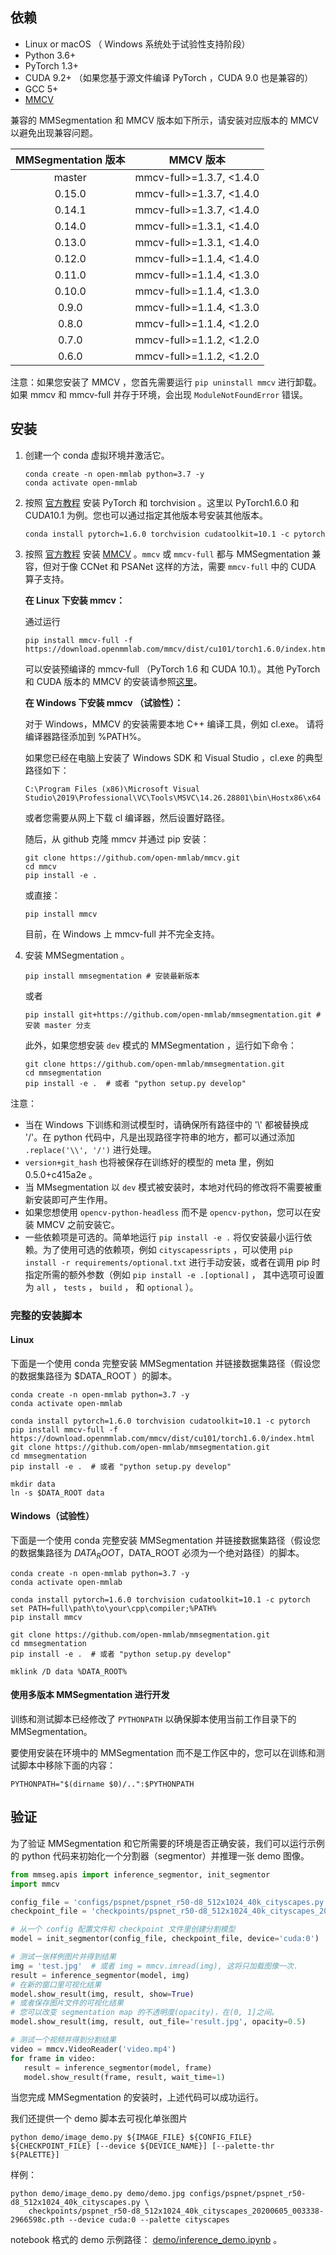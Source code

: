 ## 依赖

- Linux or macOS （ Windows 系统处于试验性支持阶段）
- Python 3.6+
- PyTorch 1.3+
- CUDA 9.2+ （如果您基于源文件编译 PyTorch ，CUDA 9.0 也是兼容的）
- GCC 5+
- [MMCV](https://mmcv.readthedocs.io/en/latest/#installation)

兼容的 MMSegmentation 和 MMCV 版本如下所示，请安装对应版本的 MMCV 以避免出现兼容问题。

| MMSegmentation 版本 |    MMCV 版本     |
|:-------------------:|:-------------------:|
| master              | mmcv-full>=1.3.7, <1.4.0 |
| 0.15.0              | mmcv-full>=1.3.7, <1.4.0 |
| 0.14.1              | mmcv-full>=1.3.7, <1.4.0 |
| 0.14.0              | mmcv-full>=1.3.1, <1.4.0 |
| 0.13.0              | mmcv-full>=1.3.1, <1.4.0 |
| 0.12.0              | mmcv-full>=1.1.4, <1.4.0 |
| 0.11.0              | mmcv-full>=1.1.4, <1.3.0 |
| 0.10.0              | mmcv-full>=1.1.4, <1.3.0 |
| 0.9.0               | mmcv-full>=1.1.4, <1.3.0 |
| 0.8.0               | mmcv-full>=1.1.4, <1.2.0 |
| 0.7.0               | mmcv-full>=1.1.2, <1.2.0 |
| 0.6.0               | mmcv-full>=1.1.2, <1.2.0 |

注意：如果您安装了 MMCV ，您首先需要运行 `pip uninstall mmcv` 进行卸载。如果 mmcv 和 mmcv-full 并存于环境，会出现 `ModuleNotFoundError` 错误。

## 安装

1. 创建一个 conda 虚拟环境并激活它。

   ```shell
   conda create -n open-mmlab python=3.7 -y
   conda activate open-mmlab
   ```

2. 按照 [官方教程](https://pytorch.org/) 安装 PyTorch 和 torchvision 。这里以 PyTorch1.6.0 和 CUDA10.1 为例。您也可以通过指定其他版本号安装其他版本。

   ```shell
   conda install pytorch=1.6.0 torchvision cudatoolkit=10.1 -c pytorch
   ```

3. 按照 [官方教程](https://mmcv.readthedocs.io/en/latest/#installation) 安装 [MMCV](https://mmcv.readthedocs.io/en/latest/) 。`mmcv` 或 `mmcv-full` 都与 MMSegmentation 兼容，但对于像 CCNet 和 PSANet 这样的方法，需要 `mmcv-full` 中的 CUDA 算子支持。

   **在 Linux 下安装 mmcv：**

   通过运行

   ```shell
   pip install mmcv-full -f https://download.openmmlab.com/mmcv/dist/cu101/torch1.6.0/index.html
   ```

   可以安装预编译的 mmcv-full （PyTorch 1.6 和 CUDA 10.1）。其他 PyTorch 和 CUDA 版本的 MMCV 的安装请参照[这里](https://mmcv.readthedocs.io/en/latest/get_started/installation.html)。

   **在 Windows 下安装 mmcv （试验性）：**

   对于 Windows，MMCV 的安装需要本地 C++ 编译工具，例如 cl.exe。 请将编译器路径添加到 %PATH%。

   如果您已经在电脑上安装了 Windows SDK 和 Visual Studio ，cl.exe 的典型路径如下：

   ```shell
   C:\Program Files (x86)\Microsoft Visual Studio\2019\Professional\VC\Tools\MSVC\14.26.28801\bin\Hostx86\x64
   ```

   或者您需要从网上下载 cl 编译器，然后设置好路径。

   随后，从 github 克隆 mmcv 并通过 pip 安装：

   ```shell
   git clone https://github.com/open-mmlab/mmcv.git
   cd mmcv
   pip install -e .
   ```

   或直接：

   ```shell
   pip install mmcv
   ```

   目前，在 Windows 上 mmcv-full 并不完全支持。

4. 安装 MMSegmentation 。

   ```shell
   pip install mmsegmentation # 安装最新版本
   ```

   或者

   ```shell
   pip install git+https://github.com/open-mmlab/mmsegmentation.git # 安装 master 分支
   ```

   此外，如果您想安装 `dev` 模式的 MMSegmentation ，运行如下命令：

   ```shell
   git clone https://github.com/open-mmlab/mmsegmentation.git
   cd mmsegmentation
   pip install -e .  # 或者 "python setup.py develop"
   ```

注意：

- 当在 Windows 下训练和测试模型时，请确保所有路径中的 '\\' 都被替换成 '/'。在 python 代码中，凡是出现路径字符串的地方，都可以通过添加 `.replace('\\', '/')` 进行处理。
- `version+git_hash` 也将被保存在训练好的模型的 meta 里，例如 0.5.0+c415a2e 。
- 当 MMsegmentation 以 `dev` 模式被安装时，本地对代码的修改将不需要被重新安装即可产生作用。
- 如果您想使用 `opencv-python-headless` 而不是 `opencv-python`，您可以在安装 MMCV 之前安装它。
- 一些依赖项是可选的。简单地运行 `pip install -e .` 将仅安装最小运行依赖。为了使用可选的依赖项，例如 `cityscapessripts` ，可以使用 `pip install -r requirements/optional.txt` 进行手动安装，或者在调用 pip 时指定所需的额外参数（例如 `pip install -e .[optional]` ， 其中选项可设置为 `all` ， `tests` ，  `build` ， 和 `optional` ）。

### 完整的安装脚本

#### Linux

下面是一个使用 conda 完整安装 MMSegmentation 并链接数据集路径（假设您的数据集路径为 $DATA_ROOT ）的脚本。

```shell
conda create -n open-mmlab python=3.7 -y
conda activate open-mmlab

conda install pytorch=1.6.0 torchvision cudatoolkit=10.1 -c pytorch
pip install mmcv-full -f https://download.openmmlab.com/mmcv/dist/cu101/torch1.6.0/index.html
git clone https://github.com/open-mmlab/mmsegmentation.git
cd mmsegmentation
pip install -e .  # 或者 "python setup.py develop"

mkdir data
ln -s $DATA_ROOT data
```

#### Windows（试验性）

下面是一个使用 conda 完整安装 MMSegmentation 并链接数据集路径（假设您的数据集路径为 $DATA_ROOT ，$DATA_ROOT 必须为一个绝对路径）的脚本。

```shell
conda create -n open-mmlab python=3.7 -y
conda activate open-mmlab

conda install pytorch=1.6.0 torchvision cudatoolkit=10.1 -c pytorch
set PATH=full\path\to\your\cpp\compiler;%PATH%
pip install mmcv

git clone https://github.com/open-mmlab/mmsegmentation.git
cd mmsegmentation
pip install -e .  # 或者 "python setup.py develop"

mklink /D data %DATA_ROOT%
```

#### 使用多版本 MMSegmentation 进行开发

训练和测试脚本已经修改了 `PYTHONPATH` 以确保脚本使用当前工作目录下的MMSegmentation。

要使用安装在环境中的 MMSegmentation 而不是工作区中的，您可以在训练和测试脚本中移除下面的内容：

```shell
PYTHONPATH="$(dirname $0)/..":$PYTHONPATH
```

## 验证

为了验证 MMSegmentation 和它所需要的环境是否正确安装，我们可以运行示例的 python 代码来初始化一个分割器（segmentor）并推理一张 demo 图像。

```python
from mmseg.apis import inference_segmentor, init_segmentor
import mmcv

config_file = 'configs/pspnet/pspnet_r50-d8_512x1024_40k_cityscapes.py'
checkpoint_file = 'checkpoints/pspnet_r50-d8_512x1024_40k_cityscapes_20200605_003338-2966598c.pth'

# 从一个 config 配置文件和 checkpoint 文件里创建分割模型
model = init_segmentor(config_file, checkpoint_file, device='cuda:0')

# 测试一张样例图片并得到结果
img = 'test.jpg'  # 或者 img = mmcv.imread(img), 这将只加载图像一次．
result = inference_segmentor(model, img)
# 在新的窗口里可视化结果
model.show_result(img, result, show=True)
# 或者保存图片文件的可视化结果
# 您可以改变 segmentation map 的不透明度(opacity)，在(0, 1]之间。
model.show_result(img, result, out_file='result.jpg', opacity=0.5)

# 测试一个视频并得到分割结果
video = mmcv.VideoReader('video.mp4')
for frame in video:
   result = inference_segmentor(model, frame)
   model.show_result(frame, result, wait_time=1)
```

当您完成 MMSegmentation 的安装时，上述代码可以成功运行。

我们还提供一个 demo 脚本去可视化单张图片

```shell
python demo/image_demo.py ${IMAGE_FILE} ${CONFIG_FILE} ${CHECKPOINT_FILE} [--device ${DEVICE_NAME}] [--palette-thr ${PALETTE}]
```

样例：

```shell
python demo/image_demo.py demo/demo.jpg configs/pspnet/pspnet_r50-d8_512x1024_40k_cityscapes.py \
    checkpoints/pspnet_r50-d8_512x1024_40k_cityscapes_20200605_003338-2966598c.pth --device cuda:0 --palette cityscapes
```

notebook 格式的 demo 示例路径： [demo/inference_demo.ipynb](../demo/inference_demo.ipynb) 。
